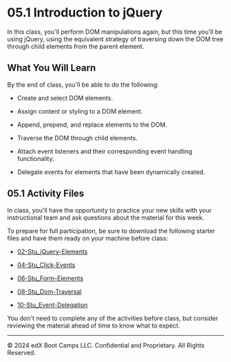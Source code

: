 # 05.1 Introduction to jQuery
In this class, you'll perform DOM manipulations again, but this time you'll be using jQuery, using the equivalent strategy of traversing down the DOM tree through child elements from the parent element.

## What You Will Learn
By the end of class, you'll be able to do the following:

* Create and select DOM elements.

* Assign content or styling to a DOM element.

* Append, prepend, and replace elements to the DOM.

* Traverse the DOM through child elements.

* Attach event listeners and their corresponding event handling functionality.

* Delegate events for elements that have been dynamically created.

## 05.1 Activity Files
In class, you'll have the opportunity to practice your new skills with your instructional team and ask questions about the material for this week.

To prepare for full participation, be sure to download the following starter files and have them ready on your machine before class:

* [02-Stu_jQuery-Elements](https://static.fullstack-bootcamp.com/lesson-files/05-Third-Party-APIs/02-Stu_jQuery-Elements.zip)

* [04-Stu_Click-Events](https://static.fullstack-bootcamp.com/lesson-files/05-Third-Party-APIs/04-Stu_Click-Events.zip)

* [06-Stu_Form-Elements](https://static.fullstack-bootcamp.com/lesson-files/05-Third-Party-APIs/06-Stu_Form-Elements.zip)

* [08-Stu_Dom-Traversal](https://static.fullstack-bootcamp.com/lesson-files/05-Third-Party-APIs/08-Stu_Dom-Traversal.zip)

* [10-Stu_Event-Delegation](https://static.fullstack-bootcamp.com/lesson-files/05-Third-Party-APIs/10-Stu_Event-Delegation.zip)

You don't need to complete any of the activities before class, but consider reviewing the material ahead of time to know what to expect.

---
© 2024 edX Boot Camps LLC. Confidential and Proprietary. All Rights Reserved.
